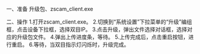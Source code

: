 一、准备
升级包、zscam_client.exe

二、操作
1.打开zscam_client.exe。
2.切换到“系统设置”下拉菜单的“升级”编组框，点击设备下拉框，选择双目IP。
3.点击升级，弹出文件选择对话框，选择对应的升级包文件。
4.弹出上传进度条，等待。
5.上传完成后，点击重启按钮，进行重启。
6.等待，当双目指示灯闪烁时，升级完成。